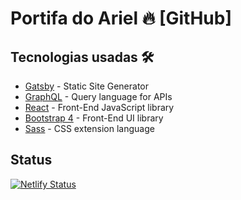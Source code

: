 # Portifa do Ariel 🔥 [GitHub]

## Tecnologias usadas 🛠️

- [Gatsby](https://www.gatsbyjs.org/) - Static Site Generator
- [GraphQL](https://graphql.org/) - Query language for APIs
- [React](https://es.reactjs.org/) - Front-End JavaScript library
- [Bootstrap 4](https://getbootstrap.com/docs/4.3/getting-started/introduction/) - Front-End UI library
- [Sass](https://sass-lang.com/documentation) - CSS extension language

## Status

[![Netlify Status](https://api.netlify.com/api/v1/badges/fe47ccc9-20be-4b88-a8d2-8d8d513d8d12/deploy-status)](https://app.netlify.com/sites/arielcavalcante/deploys)
